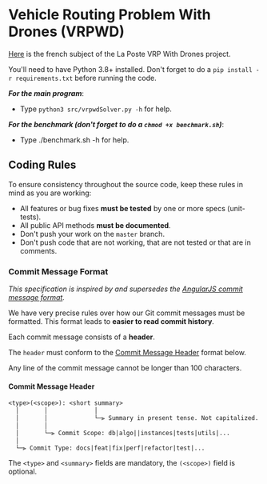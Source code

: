 # Vehicle Routing Problem With Drones (VRPWD)

[Here](./projet.pdf) is the french subject of the La Poste VRP With Drones project.

You'll need to have Python 3.8+ installed.
Don't forget to do a `pip install -r requirements.txt` before running the code.

**_For the main program_**:

* Type `python3 src/vrpwdSolver.py -h` for help.

**_For the benchmark (don't forget to do a `chmod +x benchmark.sh`)_**:

* Type ./benchmark.sh -h for help.

## Coding Rules

To ensure consistency throughout the source code, keep these rules in mind as you are working:

* All features or bug fixes **must be tested** by one or more specs (unit-tests).
* All public API methods **must be documented**.
* Don't push your work on the `master` branch.
* Don't push code that are not working, that are not tested or that are in comments.

### Commit Message Format

*This specification is inspired by and supersedes the [AngularJS commit message format](https://docs.google.com/document/d/1QrDFcIiPjSLDn3EL15IJygNPiHORgU1_OOAqWjiDU5Y/edit#).*

We have very precise rules over how our Git commit messages must be formatted.
This format leads to **easier to read commit history**.

Each commit message consists of a **header**.

The `header` must conform to the [Commit Message Header](#commit-header) format below.

Any line of the commit message cannot be longer than 100 characters.

#### <a name="commit-header"></a> Commit Message Header

```txt
<type>(<scope>): <short summary>
  │       │             │
  │       │             └─⫸ Summary in present tense. Not capitalized. No period at the end.
  │       │
  │       └─⫸ Commit Scope: db|algo||instances|tests|utils|...
  │
  └─⫸ Commit Type: docs|feat|fix|perf|refactor|test|...
```

The `<type>` and `<summary>` fields are mandatory, the `(<scope>)` field is optional.
